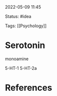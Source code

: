 2022-05-09 11:45

Status: #idea

Tags: [[Psychology]]

# Serotonin
monoamine

5-HT-1
5-HT-2a




# References